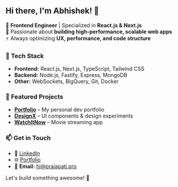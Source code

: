 ## Hi there, I'm Abhishek! 👋  

🚀 **Frontend Engineer** | Specialized in **React.js & Next.js**  
🎨 Passionate about **building high-performance, scalable web apps**  
⚡ Always optimizing **UX, performance, and code structure**  

### 🔨 Tech Stack  
- **Frontend:** React.js, Next.js, TypeScript, Tailwind CSS  
- **Backend:** Node.js, Fastify, Express, MongoDB  
- **Other:** WebSockets, BigQuery, Git, Docker 

### 📌 Featured Projects  
- [**Portfolio**](https://github.com/bhishekprajapati/portfolio) – My personal dev portfolio  
- [**DesignX**](https://github.com/bhishekprajapati/designx) – UI components & design experiments  
- [**WatchItNow**](https://github.com/bhishekprajapati/watchitnow) – Movie streaming app  

### 📫 Get in Touch  
- 💼 [LinkedIn](https://linkedin.com/in/bhishekprajapati)  
- 🌐 [Portfolio](https://prajapati.pro)
- 📩 **Email:** [hi@prajapati.pro](mailto:hi@prajapati.pro)  

Let's build something awesome! 🚀  
